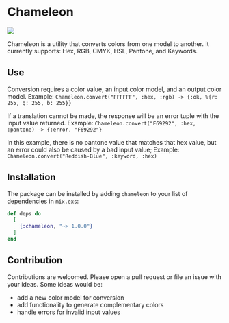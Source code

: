 # Chameleon

![](https://imgur.com/a/ouYOu)

Chameleon is a utility that converts colors from one model to another.
It currently supports: Hex, RGB, CMYK, HSL, Pantone, and Keywords.

## Use
Conversion requires a color value, an input color model, and an output
color model.
Example: `Chameleon.convert("FFFFFF", :hex, :rgb) -> {:ok, %{r: 255, g: 255, b: 255}}`

If a translation cannot be made, the response will be an error tuple with
the input value returned.
Example: `Chameleon.convert("F69292", :hex, :pantone) -> {:error, "F69292"}`

In this example, there is no pantone value that matches that hex value, but
an error could also be caused by a bad input value;
Example: `Chameleon.convert("Reddish-Blue", :keyword, :hex)`

## Installation

The package can be installed by adding `chameleon` to your list of dependencies in `mix.exs`:

```elixir
def deps do
  [
    {:chameleon, "~> 1.0.0"}
  ]
end
```
## Contribution
Contributions are welcomed. Please open a pull request or file an issue with your ideas.
Some ideas would be:
 * add a new color model for conversion
 * add functionality to generate complementary colors
 * handle errors for invalid input values

